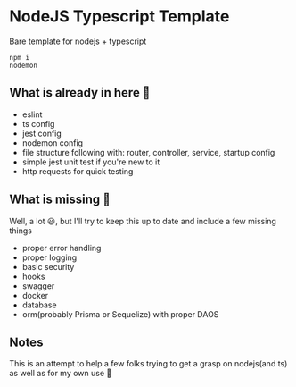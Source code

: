 # NodeJS Typescript Template

Bare template for nodejs + typescript

```
npm i
nodemon
```

## What is already in here :rocket:

- eslint
- ts config
- jest config
- nodemon config
- file structure following with: router, controller, service, startup config
- simple jest unit test if you're new to it
- http requests for quick testing

## What is missing :construction_worker:

Well, a lot :smiley:, but I'll try to keep this up to date and include a few missing things

- proper error handling
- proper logging
- basic security
- hooks
- swagger
- docker
- database
- orm(probably Prisma or Sequelize) with proper DAOS

## Notes

This is an attempt to help a few folks trying to get a grasp on nodejs(and ts) as well as for my own use :new_moon_with_face:
